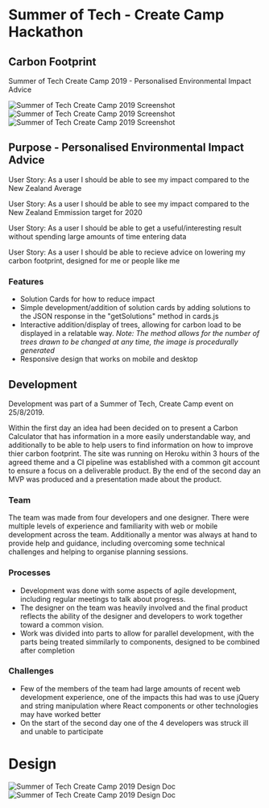 # Summer of Tech - Create Camp Hackathon
## Carbon Footprint
Summer of Tech Create Camp 2019 - Personalised Environmental Impact Advice

![Summer of Tech Create Camp 2019 Screenshot](docs/screenshots/screenshot-01.png)
![Summer of Tech Create Camp 2019 Screenshot](docs/screenshots/screenshot-02.png)
![Summer of Tech Create Camp 2019 Screenshot](docs/screenshots/screenshot-03.png)

## Purpose - Personalised Environmental Impact Advice

User Story: As a user I should be able to see my impact compared to the New Zealand Average

User Story: As a user I should be able to see my impact compared to the New Zealand Emmission target for 2020 

User Story: As a user I should be able to get a useful/interesting result without spending large amounts of time entering data

User Story: As a user I should be able to recieve advice on lowering my carbon footprint, designed for me or people like me

### Features
+ Solution Cards for how to reduce impact
+ Simple development/addition of solution cards by adding solutions to the JSON response in the "getSolutions" method in cards.js
+ Interactive addition/display of trees, allowing for carbon load to be displayed in a relatable way. *Note: The method allows for the number of trees drawn to be changed at any time, the image is procedurally generated* 
+ Responsive design that works on mobile and desktop

## Development
Development was part of a Summer of Tech, Create Camp event on 25/8/2019. 

Within the first day an idea had been decided on to present a Carbon Calculator that has information in a more easily understandable way, and additionally to be able to help users to find information on how to improve thier carbon footprint.
The site was running on Heroku within 3 hours of the agreed theme and a CI pipeline was established with a common git account to ensure a focus on a deliverable product.
By the end of the second day an MVP was produced and a presentation made about the product.

### Team
The team was made from four developers and one designer. There were multiple levels of experience and familiarity with web or mobile development across the team. 
Additionally a mentor was always at hand to provide help and guidance, including overcoming some technical challenges and helping to organise planning sessions.

### Processes
+ Development was done with some aspects of agile development, including regular meetings to talk about progress. 
+ The designer on the team was heavily involved and the final product reflects the ability of the designer and developers to work together toward a common vision.
+ Work was divided into parts to allow for parallel development, with the parts being treated simmilarly to components, designed to be combined after completion

### Challenges
+ Few of the members of the team had large amounts of recent web development experience, one of the impacts this had was to use jQuery and string manipulation where React components or other technologies may have worked better
+ On the start of the second day one of the 4 developers was struck ill and unable to participate


# Design
![Summer of Tech Create Camp 2019 Design Doc](docs/WorkingP1.png)
![Summer of Tech Create Camp 2019 Design Doc](docs/WorkingP2.png)
